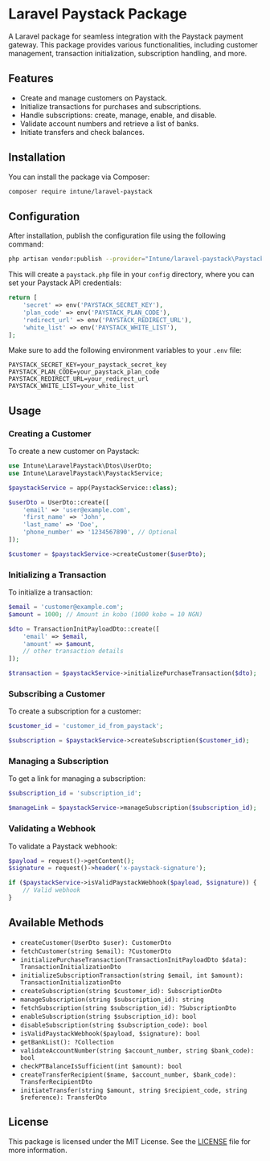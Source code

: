 # Laravel Paystack Package

A Laravel package for seamless integration with the Paystack payment gateway. This package provides various functionalities, including customer management, transaction initialization, subscription handling, and more.

## Features

- Create and manage customers on Paystack.
- Initialize transactions for purchases and subscriptions.
- Handle subscriptions: create, manage, enable, and disable.
- Validate account numbers and retrieve a list of banks.
- Initiate transfers and check balances.

## Installation

You can install the package via Composer:

```bash
composer require intune/laravel-paystack
```

## Configuration

After installation, publish the configuration file using the following command:

```bash
php artisan vendor:publish --provider="Intune/laravel-paystack\PaystackServiceProvider"
```

This will create a `paystack.php` file in your `config` directory, where you can set your Paystack API credentials:

```php
return [
    'secret' => env('PAYSTACK_SECRET_KEY'),
    'plan_code' => env('PAYSTACK_PLAN_CODE'),
    'redirect_url' => env('PAYSTACK_REDIRECT_URL'),
    'white_list' => env('PAYSTACK_WHITE_LIST'),
];
```

Make sure to add the following environment variables to your `.env` file:

```plaintext
PAYSTACK_SECRET_KEY=your_paystack_secret_key
PAYSTACK_PLAN_CODE=your_paystack_plan_code
PAYSTACK_REDIRECT_URL=your_redirect_url
PAYSTACK_WHITE_LIST=your_white_list
```

## Usage

### Creating a Customer

To create a new customer on Paystack:

```php
use Intune\LaravelPaystack\Dtos\UserDto;
use Intune\LaravelPaystack\PaystackService;

$paystackService = app(PaystackService::class);

$userDto = UserDto::create([
    'email' => 'user@example.com',
    'first_name' => 'John',
    'last_name' => 'Doe',
    'phone_number' => '1234567890', // Optional
]);

$customer = $paystackService->createCustomer($userDto);
```

### Initializing a Transaction

To initialize a transaction:

```php
$email = 'customer@example.com';
$amount = 1000; // Amount in kobo (1000 kobo = 10 NGN)

$dto = TransactionInitPayloadDto::create([
    'email' => $email,
    'amount' => $amount,
    // other transaction details
]);

$transaction = $paystackService->initializePurchaseTransaction($dto);
```

### Subscribing a Customer

To create a subscription for a customer:

```php
$customer_id = 'customer_id_from_paystack';

$subscription = $paystackService->createSubscription($customer_id);
```

### Managing a Subscription

To get a link for managing a subscription:

```php
$subscription_id = 'subscription_id';

$manageLink = $paystackService->manageSubscription($subscription_id);
```

### Validating a Webhook

To validate a Paystack webhook:

```php
$payload = request()->getContent();
$signature = request()->header('x-paystack-signature');

if ($paystackService->isValidPaystackWebhook($payload, $signature)) {
    // Valid webhook
}
```

## Available Methods

- `createCustomer(UserDto $user): CustomerDto`
- `fetchCustomer(string $email): ?CustomerDto`
- `initializePurchaseTransaction(TransactionInitPayloadDto $data): TransactionInitializationDto`
- `initializeSubscriptionTransaction(string $email, int $amount): TransactionInitializationDto`
- `createSubscription(string $customer_id): SubscriptionDto`
- `manageSubscription(string $subscription_id): string`
- `fetchSubscription(string $subscription_id): ?SubscriptionDto`
- `enableSubscription(string $subscription_id): bool`
- `disableSubscription(string $subscription_code): bool`
- `isValidPaystackWebhook($payload, $signature): bool`
- `getBankList(): ?Collection`
- `validateAccountNumber(string $account_number, string $bank_code): bool`
- `checkPTBalanceIsSufficient(int $amount): bool`
- `createTransferRecipient($name, $account_number, $bank_code): TransferRecipientDto`
- `initiateTransfer(string $amount, string $recipient_code, string $reference): TransferDto`

## License

This package is licensed under the MIT License. See the [LICENSE](LICENSE) file for more information.
